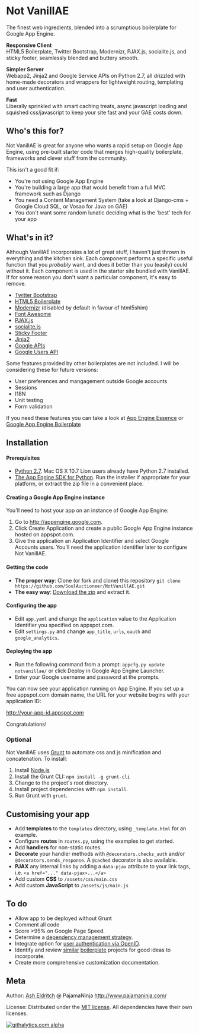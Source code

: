 Not VanillAE
============

The finest web ingredients, blended into a scrumptious boilerplate for Google App Engine.

__Responsive Client__  
HTML5 Boilerplate, Twitter Bootstrap, Modernizr, PJAX.js, socialite.js, and sticky footer, seamlessly blended and buttery smooth.

__Simpler Server__  
Webapp2, Jinja2 and Google Service APIs on Python 2.7, all drizzled with home-made decorators and wrappers for lightweight routing, templating and user authentication.

__Fast__  
Liberally sprinkled with smart caching treats, async javascript loading and squished css/javascript to keep your site fast and your GAE costs down.

Who's this for?
---------------
Not VanillAE is great for anyone who wants a rapid setup on Google App Engine, 
using pre-built starter code that merges high-quality boilerplate, frameworks and clever stuff from the community.

This isn't a good fit if:
- You're not using Google App Engine
- You're building a large app that would benefit from a full MVC framework such as Django
- You need a Content Management System (take a look at Django-cms + Google Cloud SQL, or Vosao for Java on GAE)
- You don't want some random lunatic deciding what is the 'best' tech for your app


What's in it?
-------------
Although VanillAE incorporates a lot of great stuff, I haven't just thrown in everything and the kitchen sink. 
Each component performs a specific useful function that you *probably* want, and does it better than you (easily) could without it. 
Each component is used in the starter site bundled with VanillAE.
If for some reason you don't want a particular component, it's easy to remove.

- [Twitter Bootstrap](http://twitter.github.io/bootstrap/)
- [HTML5 Boilerplate](http://html5boilerplate.com/)
- [Modernizr](http://modernizr.com) (disabled by default in favour of html5shim)
- [Font Awesome](http://fontawesome.io/")
- [PJAX.js](http://pjax.heroku.com/)
- [socialite.js](http://socialitejs.com/)
- [Sticky Footer](http://twitter.github.io/bootstrap/examples/sticky-footer-navbar.html)
- [Jinja2](http://jinja.pocoo.org/docs/)
- [Google APIs](https://developers.google.com/api-client-library/python/start/get_started)
- [Google Users API](https://developers.google.com/appengine/docs/python/users/)

Some features provided by other boilerplates are not included. I will be considering these for future versions:
- User preferences and mangagement outside Google accounts
- Sessions
- I18N
- Unit testing
- Form validation

If you need these features you can take a look at
[App Engine Essence](https://github.com/alchemycs/appengine-essence)
or [Google App Engine Boilerplate](https://github.com/ronw23/gae-boilerplate)


Installation
------------

#### Prerequisites

- [Python 2.7](http://www.python.org/getit/releases/2.7/).
Mac OS X 10.7 Lion users already have Python 2.7 installed.
- [The App Engine SDK for Python](https://developers.google.com/appengine/downloads#Google_App_Engine_SDK_for_Python). 
Run the installer if appropriate for your platform, or extract the zip file in a convenient place.

#### Creating a Google App Engine instance

You'll need to host your app on an instance of Google App Engine:
 1. Go to http://appengine.google.com.
 2. Click Create Application and create a public Google App Engine instance hosted on appspot.com.
 3. Give the application an Application Identifier and select Google Accounts users. You'll need the application identifier later to configure Not VanillAE.

#### Getting the code

- __The proper way__: Clone (or fork and clone) this repository
 `git clone https://github.com/SoulAuctioneer/NotVanillAE.git`
- __The easy way__: [Download the zip](https://github.com/SoulAuctioneer/NotVanillAE/archive/master.zip) and extract it.

#### Configuring the app

- Edit `app.yaml` and change the `application` value to the Application Identifier you specified on appspot.com.
- Edit `settings.py` and change `app_title`, `urls`, `oauth` and `google_analytics`.

#### Deploying the app

- Run the following command from a prompt: `appcfg.py update notvanillae/` or click Deploy in Google App Engine Launcher.
- Enter your Google username and password at the prompts.

You can now see your application running on App Engine. If you set up a free appspot.com domain name, the URL for your website begins with your application ID:

http://your-app-id.appspot.com

Congratulations!

### Optional

Not VanillAE uses [Grunt](http://gruntjs.com/) to automate css and js minification and concatenation. To install:
 1. Install [Node.js](http://nodejs.org/download/)
 2. Install the Grunt CLI: `npm install -g grunt-cli`
 3. Change to the project's root directory.
 4. Install project dependencies with `npm install`.
 5. Run Grunt with `grunt`.


Customising your app
--------------------

- Add __templates__ to the `templates` directory, using `_template.html` for an example.
- Configure __routes__ in `routes.py`, using the examples to get started.
- Add __handlers__ for non-static routes.
- __Decorate__ your handler methods with `@decorators.checks_auth` and/or `@decorators.sends_response`. A `@cached` decorator is also available.
- __PJAX__ any internal links by adding a `data-pjax` attribute to your link tags, i.e. `<a href="..." data-pjax>...</a>`
- Add custom __CSS__ to `/assets/css/main.css`
- Add custom __JavaScript__ to `/assets/js/main.js`


To do
-----

- Allow app to be deployed without Grunt
- Comment all code
- Score >95% on Google Page Speed.
- Determine a [dependency management strategy](http://bower.io/).
- Integrate option for [user authentication via OpenID](https://developers.google.com/appengine/articles/openid).
- Identify and review [similar](https://github.com/alchemycs/appengine-essence) [boilerplate](https://github.com/coto/gae-boilerplate/) projects for good ideas to incorporate.
- Create more comprehensive customization documentation.


Meta
------
Author: [Ash Eldritch](http://www.linkedin.com.tw/eldritch) @ PajamaNinja http://www.pajamaninja.com/

License: Distributed under the [MIT license](http://opensource.org/licenses/MIT). All dependencies have their own licenses.

[![githalytics.com alpha](https://cruel-carlota.pagodabox.com/382cdd95d5655cd9c0c9d0adabc05614 "githalytics.com")](http://githalytics.com/SoulAuctioneer/notvanillae)
